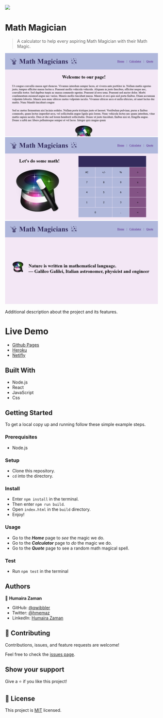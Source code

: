 ![](https://img.shields.io/badge/Microverse-blueviolet)

# Math Magician

> A calculator to help every aspiring Math Magician with their Math Magic.

![screenshot](./public/screenshot-home.png)
![screenshot](./public/screenshot-calc.png)
![screenshot](./public/screenshot-quote.png)

Additional description about the project and its features.

# Live Demo

- [Github Pages](https://qwibbler.github.io/math-magic/)
- [Heroku](https://my-magical-math.herokuapp.com/)
- [Netifly](https://my-magical-math.netlify.app/)

## Built With

- Node.js
- React
- JavaScript
- Css

## Getting Started

To get a local copy up and running follow these simple example steps.

### Prerequisites

- Node.js

### Setup

- Clone this repository.
- `cd` into the directory.

### Install

- Enter `npm install` in the terminal.
- Then enter `npm run build`.
- Open `index.html` in the `build` directory.
- Enjoy!

### Usage

- Go to the **_Home_** page to _see_ the magic we do.
- Go to the **_Calculator_** page to _do_ the magic we do.
- Go to the **_Quote_** page to see a random math magical spell.

### Test

- Run `npm test` in the terminal

## Authors

👤 **Humaira Zaman**

- GitHub: [@qwibbler](https://github.com/qwibbler)
- Twitter: [@hmemaz](https://twitter.com/hmemaz)
- LinkedIn: [Humaira Zaman](https://www.linkedin.com/in/hmemaz1994/)

## 🤝 Contributing

Contributions, issues, and feature requests are welcome!

Feel free to check the [issues page](../../issues/).

## Show your support

Give a ⭐️ if you like this project!

## 📝 License

This project is [MIT](./MIT.md) licensed.
